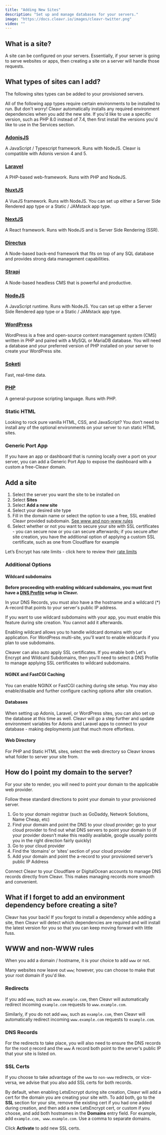 ```yaml
---
title: "Adding New Sites"
description: "Set up and manage databases for your servers."
image: "https://docs.cleavr.io/images/cleavr-twitter.png"
video: ""
---
```


## What is a site?

A site can be configured on your servers. Essentially, if your server is going to serve websites or apps, then creating a
site on a server will handle those requests.

## What types of sites can I add?

The following sites types can be added to your provisioned servers.

<base-info>
All of the following app types require certain environments to be installed to run. But don't worry! Cleavr automatically installs
any required environment dependencies when you add the new site. If you'd like to use a specific version, such as PHP 8.0 instead of 7.4, then 
first install the versions you'd like to use in the Services section.
</base-info>

### [AdonisJS](https://adonisjs.com/)

A JavaScript / Typescript framework. Runs with NodeJS. Cleavr is compatible with Adonis version 4 and 5.

### [Laravel](https://laravel.com/)

A PHP-based web-framework. Runs with PHP and NodeJS.

### [NuxtJS](https://nuxtjs.org/)

A VueJS framework. Runs with NodeJS. You can set up either a Server Side Rendered app type or a Static / JAMstack app type.

### [NextJS](https://nextjs.org/)

A React framework. Runs with NodeJS and is Server Side Rendering (SSR).

### [Directus](https://directus.io/)

A Node-based back-end framework that fits on top of any SQL database and provides strong data management capabilities.

### [Strapi](https://strapi.io/)

A Node-based headless CMS that is powerful and productive.

### [NodeJS](https://nodejs.org/en/)

A JavaScript runtime. Runs with NodeJS. You can set up either a Server Side Rendered app type or a Static / JAMstack app type.

### [WordPress](https://wordpress.com/)

WordPress is a free and open-source content management system (CMS) written in PHP and paired with a MySQL or MariaDB database. You will need a database and your preferred version of PHP installed on your server to create your WordPress site.

### [Soketi](https://soketi.app/)

Fast, real-time data.

### [PHP](https://www.php.net/)

A general-purpose scripting language. Runs with PHP.

### Static HTML

Looking to rock pure vanilla HTML, CSS, and JavaScript? You don’t need to install any of the optional environments on your server to run static HTML sites.

### Generic Port App

If you have an app or dashboard that is running locally over a port on your server, you can add a Generic Port App to expose the dashboard with a custom a free-Cleavr domain.

## Add a site

1. Select the server you want the site to be installed on
2. Select **Sites**
3. Select **Add a new site**
4. Select your desired site type
5. Fill in the domain name or select the option to use a free, SSL enabled Cleavr provided subdomain. [See www and non-www rules](#www-and-non-www-rules)
6. Select whether or not you want to secure your site with SSL certificates - you can secure now or you can secure afterwards; if you secure after site creation, you have the additional option of applying a custom SSL certificate, such as one from Cloudflare for example

<base-alert>
Let’s Encrypt has rate limits - click here to review their <a href="https://letsencrypt.org/docs/rate-limits/" 
class="text-yellow-500 hover:text-yellow-700"
target="_blank">rate limits</a>
</base-alert>

### Additional Options

#### Wildcard subdomains

**Before proceeding with enabling wildcard subdomains, you must first have a [DNS Profile](/dns-profiles) setup in Cleavr.**

In your DNS Records, you must also have a the hostname and a wildcard (\*) A-record that points to your server's public IP address.

If you want to use wildcard subdomains with your app, you must enable this feature during site creation. You cannot add it afterwards.

Enabling wildcard allows you to handle wildcard domains with your application. For WordPress multi-site, you'll want to enable wildcards if you
plan to use subdomains.

Cleaver can also auto apply SSL certificates. If you enable both Let's Encrypt and Wildcard Subdomains, then you'll need to select a DNS Profile
to manage applying SSL certificates to wildcard subdomains.

#### NGINX and FastCGI Caching

You can enable NGINX or FastCGI caching during site setup. You may also enable/disable and further configure caching options after site creation.

#### Databases

When setting up Adonis, Laravel, or WordPress sites, you can also set up the database at this time as well. Cleavr will go a step further
and update environment variables for Adonis and Laravel apps to connect to your database - making deployments just that much more effortless.

#### Web Directory

For PHP and Static HTML sites, select the web directory so Cleavr knows what folder to server your site from.

## How do I point my domain to the server?

For your site to render, you will need to point your domain to the applicable web provider.

Follow these standard directions to point your domain to your provisioned server.

1. Go to your domain registrar (such as GoDaddy, Network Solutions, Name Cheap, etc)
2. Find your domain and point the DNS to your cloud provider; go to your cloud provider to find out what DNS servers to point your domain to (if your provider doesn’t make this readily available, google usually points you in the right direction fairly quickly)
3. Go to your cloud provider
4. Find the ‘domains’ or ‘sites’ section of your cloud provider
5. Add your domain and point the a-record to your provisioned server’s public IP Address

<base-info>
Connect Cleavr to your Cloudflare or DigitalOcean accounts to manage DNS records directly from Cleavr. This makes managing records more
smooth and convenient. 
</base-info>

## What if I forget to add an environment dependency before creating a site?

Cleavr has your back! If you forgot to install a dependency while adding a site, then Cleavr will detect which dependencies are required and will install the latest version for you so that you can keep moving forward with little fuss.

## WWW and non-WWW rules

When you add a domain / hostname, it is your choice to add `www` or not.

Many websites now leave out `www`; however, you can choose to make that your root domain if you'd like.

### Redirects

If you add `www`, such as `www.example.com`, then Cleavr will automatically redirect incoming `example.com` requests to `www.example.com`.

Similarly, if you do not add `www`, such as `example.com`, then Cleavr will automatically redirect incoming `www.example.com` requests to `example.com`.

### DNS Records

For the redirects to take place, you will also need to ensure the DNS records for the root `@` record and the `www` A record both point to the server's public IP that your
site is listed on.

### SSL Certs

If you choose to take advantage of the `www` to `non-www` redirects, or vice-versa, we advise that you also add SSL certs for both records.

By default, when enabling LetsEncrypt during site creation, Cleavr will add a cert for the domain you are creating your site with. To add both, go to the
**SSL** section for your site, remove the existing cert if you had one added during creation, and then add a new LetsEncrypt cert, or custom if you choose, and
add both hostnames in the **Domains** entry field. For example, add `example.com, www.example.com`. Use a comma to separate domains.

Click **Activate** to add new SSL certs.
